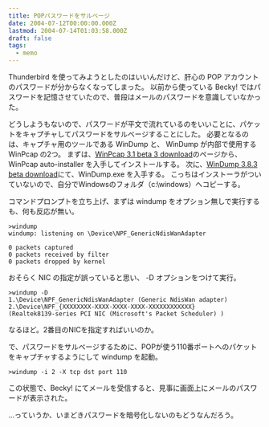 ```yaml
---
title: POPパスワードをサルベージ
date: 2004-07-12T00:00:00.000Z
lastmod: 2004-07-14T01:03:58.000Z
draft: false
tags:
  - memo
---
```


Thunderbird を使ってみようとしたのはいいんだけど、肝心の POP アカウントのパスワードが分からなくなってしまった。 以前から使っている Becky! ではパスワードを記憶させていたので、普段はメールのパスワードを意識していなかった。

どうしようもないので、パスワードが平文で流れているのをいいことに、パケットをキャプチャしてパスワードをサルベージすることにした。 必要となるのは、キャプチャ用のツールである WinDump と、 WinDump が内部で使用する WinPcap の2つ。 まずは、[WinPcap 3.1 beta 3 download](http://winpcap.polito.it/install/default.htm)のページから、WinPcap auto-installer を入手してインストールする。 次に、[WinDump 3.8.3 beta download](http://windump.polito.it/install/default.htm)にて、WinDump.exe を入手する。 こっちはインストーラがついていないので、自分でWindowsのフォルダ（c:\windows）へコピーする。

コマンドプロンプトを立ち上げ、まずは windump をオプション無しで実行するも、何も反応が無い。

```
>windump
windump: listening on \Device\NPF_GenericNdisWanAdapter

0 packets captured
0 packets received by filter
0 packets dropped by kernel
```

おそらく NIC の指定が誤っていると思い、 -D オプションをつけて実行。

```
>windump -D
1.\Device\NPF_GenericNdisWanAdapter (Generic NdisWan adapter)
2.\Device\NPF_{XXXXXXXX-XXXX-XXXX-XXXX-XXXXXXXXXXXX}
(Realtek8139-series PCI NIC (Microsoft's Packet Scheduler) )
```

なるほど。2番目のNICを指定すればいいのか。

で、パスワードをサルベージするために、POPが使う110番ポートへのパケットをキャプチャするようにして windump を起動。

```
>windump -i 2 -X tcp dst port 110
```

この状態で、Becky! にてメールを受信すると、見事に画面上にメールのパスワードが表示された。

…っていうか、いまどきパスワードを暗号化しないのもどうなんだろう。
